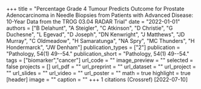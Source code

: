 +++
title = "Percentage Grade 4 Tumour Predicts Outcome for Prostate Adenocarcinoma in Needle Biopsies from Patients with Advanced Disease: 10-Year Data from the TROG 03.04 RADAR Trial"
date = "2022-01-01"
authors = ["B Delahunt", "A Steigler", "C Atkinson", "D Christie", "G Duchesne", "L Egevad", "D Joseph", "DN Kenwright", "J Matthews", "JD Murray", "C Oldmeadow", "H Samaratunga", "NA Spry", "MC Thunders", "H Hondermarck", "JW Denham"]
publication_types = ["2"]
publication = "Pathology, 54(1) 49--54."
publication_short = "Pathology, 54(1) 49--54."
tags = ["biomarker","cancer"]
url_code = ""
image_preview = ""
selected = false
projects = []
url_pdf = ""
url_preprint = ""
url_dataset = ""
url_project = ""
url_slides = ""
url_video = ""
url_poster = ""
math = true
highlight = true
[header]
image = ""
caption = ""
+++
1 citations (Crossref) [2022-07-10]
